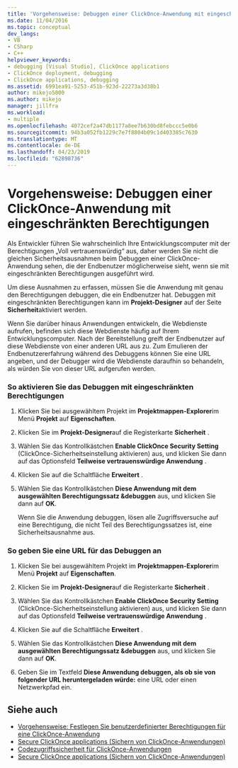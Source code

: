 ```yaml
---
title: 'Vorgehensweise: Debuggen einer ClickOnce-Anwendung mit eingeschränkten Berechtigungen | Microsoft-Dokumentation'
ms.date: 11/04/2016
ms.topic: conceptual
dev_langs:
- VB
- CSharp
- C++
helpviewer_keywords:
- debugging [Visual Studio], ClickOnce applications
- ClickOnce deployment, debugging
- ClickOnce applications, debugging
ms.assetid: 6991ea91-5253-451b-923d-22273a3d38b1
author: mikejo5000
ms.author: mikejo
manager: jillfra
ms.workload:
- multiple
ms.openlocfilehash: 4072cef2a47db1177a8ee7b630bd8febccc5e0b6
ms.sourcegitcommit: 94b3a052fb1229c7e7f8804b09c1d403385c7630
ms.translationtype: MT
ms.contentlocale: de-DE
ms.lasthandoff: 04/23/2019
ms.locfileid: "62898736"
---
```

# <a name="how-to-debug-a-clickonce-application-with-restricted-permissions"></a>Vorgehensweise: Debuggen einer ClickOnce-Anwendung mit eingeschränkten Berechtigungen
Als Entwickler führen Sie wahrscheinlich Ihre Entwicklungscomputer mit der Berechtigungen „Voll vertrauenswürdig“ aus, daher werden Sie nicht die gleichen Sicherheitsausnahmen beim Debuggen einer ClickOnce-Anwendung sehen, die der Endbenutzer möglicherweise sieht, wenn sie mit eingeschränkten Berechtigungen ausgeführt wird.

 Um diese Ausnahmen zu erfassen, müssen Sie die Anwendung mit genau den Berechtigungen debuggen, die ein Endbenutzer hat. Debuggen mit eingeschränkten Berechtigungen kann im **Projekt-Designer** auf der Seite **Sicherheit**aktiviert werden.

 Wenn Sie darüber hinaus Anwendungen entwickeln, die Webdienste aufrufen, befinden sich diese Webdienste häufig auf Ihrem Entwicklungscomputer. Nach der Bereitstellung greift der Endbenutzer auf diese Webdienste von einer anderen URL aus zu. Zum Emulieren der Endbenutzererfahrung während des Debuggens können Sie eine URL angeben, und der Debugger wird die Webdienste daraufhin so behandeln, als würden Sie von dieser URL aufgerufen werden.

### <a name="to-enable-debugging-with-restricted-permissions"></a>So aktivieren Sie das Debuggen mit eingeschränkten Berechtigungen

1. Klicken Sie bei ausgewähltem Projekt im **Projektmappen-Explorer**im Menü **Projekt** auf **Eigenschaften**.

2. Klicken Sie im **Projekt-Designer**auf die Registerkarte **Sicherheit** .

3. Wählen Sie das Kontrollkästchen **Enable ClickOnce Security Setting** (ClickOnce-Sicherheitseinstellung aktivieren) aus, und klicken Sie dann auf das Optionsfeld **Teilweise vertrauenswürdige Anwendung** .

4. Klicken Sie auf die Schaltfläche **Erweitert** .

5. Wählen Sie das Kontrollkästchen **Diese Anwendung mit dem ausgewählten Berechtigungssatz &amp;debuggen** aus, und klicken Sie dann auf **OK**.

     Wenn Sie die Anwendung debuggen, lösen alle Zugriffsversuche auf eine Berechtigung, die nicht Teil des Berechtigungssatzes ist, eine Sicherheitsausnahme aus.

### <a name="to-specify-a-url-for-debugging"></a>So geben Sie eine URL für das Debuggen an

1. Klicken Sie bei ausgewähltem Projekt im **Projektmappen-Explorer**im Menü **Projekt** auf **Eigenschaften**.

2. Klicken Sie im **Projekt-Designer**auf die Registerkarte **Sicherheit** .

3. Wählen Sie das Kontrollkästchen **Enable ClickOnce Security Setting** (ClickOnce-Sicherheitseinstellung aktivieren) aus, und klicken Sie dann auf das Optionsfeld **Teilweise vertrauenswürdige Anwendung** .

4. Klicken Sie auf die Schaltfläche **Erweitert** .

5. Wählen Sie das Kontrollkästchen **Diese Anwendung mit dem ausgewählten Berechtigungssatz &amp;debuggen** aus, und klicken Sie dann auf **OK**.

6. Geben Sie im Textfeld **Diese Anwendung debuggen, als ob sie von folgender URL heruntergeladen würde:** eine URL oder einen Netzwerkpfad ein.

## <a name="see-also"></a>Siehe auch
- [Vorgehensweise: Festlegen Sie benutzerdefinierter Berechtigungen für eine ClickOnce-Anwendung](../deployment/how-to-set-custom-permissions-for-a-clickonce-application.md)
- [Secure ClickOnce applications (Sichern von ClickOnce-Anwendungen)](../deployment/securing-clickonce-applications.md)
- [Codezugriffssicherheit für ClickOnce-Anwendungen](../deployment/code-access-security-for-clickonce-applications.md)
- [Secure ClickOnce applications (Sichern von ClickOnce-Anwendungen)](../deployment/securing-clickonce-applications.md)